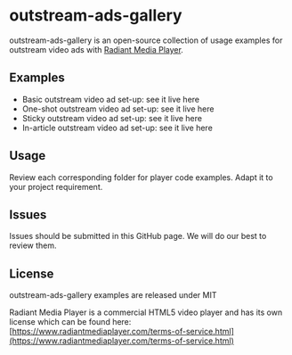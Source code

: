 # outstream-ads-gallery

outstream-ads-gallery is an open-source collection of usage examples for outstream video ads with [Radiant Media Player](https://www.radiantmediaplayer.com).

## Examples
- Basic outstream video ad set-up: see it live here
- One-shot outstream video ad set-up: see it live here
- Sticky outstream video ad set-up: see it live here
- In-article outstream video ad set-up: see it live here

## Usage
Review each corresponding folder for player code examples. Adapt it to your project requirement.

## Issues
Issues should be submitted in this GitHub page. We will do our best to review them.

## License
outstream-ads-gallery examples are released under MIT

Radiant Media Player is a commercial HTML5 video player and has its own license which can be found here: [https://www.radiantmediaplayer.com/terms-of-service.html](https://www.radiantmediaplayer.com/terms-of-service.html)
